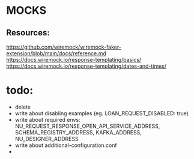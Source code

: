 # MOCKS

## Resources:
https://github.com/wiremock/wiremock-faker-extension/blob/main/docs/reference.md
https://docs.wiremock.io/response-templating/basics/
https://docs.wiremock.io/response-templating/dates-and-times/


# todo: 
- delete
- write about disabling examples (eg. LOAN_REQUEST_DISABLED: true)
- write about required envs: NU_REQUEST_RESPONSE_OPEN_API_SERVICE_ADDRESS, SCHEMA_REGISTRY_ADDRESS, KAFKA_ADDRESS, NU_DESIGNER_ADDRESS
- write about additional-configuration.conf
- 